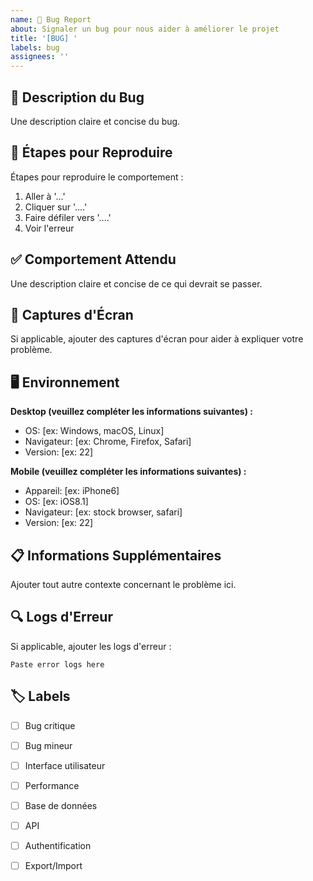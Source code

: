```yaml
---
name: 🐛 Bug Report
about: Signaler un bug pour nous aider à améliorer le projet
title: '[BUG] '
labels: bug
assignees: ''
---
```


## 🐛 Description du Bug

Une description claire et concise du bug.

## 🔄 Étapes pour Reproduire

Étapes pour reproduire le comportement :

1. Aller à '...'
2. Cliquer sur '....'
3. Faire défiler vers '....'
4. Voir l'erreur

## ✅ Comportement Attendu

Une description claire et concise de ce qui devrait se passer.

## 📸 Captures d'Écran

Si applicable, ajouter des captures d'écran pour aider à expliquer votre problème.

## 🖥️ Environnement

**Desktop (veuillez compléter les informations suivantes) :**
 - OS: [ex: Windows, macOS, Linux]
 - Navigateur: [ex: Chrome, Firefox, Safari]
 - Version: [ex: 22]

**Mobile (veuillez compléter les informations suivantes) :**
 - Appareil: [ex: iPhone6]
 - OS: [ex: iOS8.1]
 - Navigateur: [ex: stock browser, safari]
 - Version: [ex: 22]

## 📋 Informations Supplémentaires

Ajouter tout autre contexte concernant le problème ici.

## 🔍 Logs d'Erreur

Si applicable, ajouter les logs d'erreur :

```
Paste error logs here
```

## 🏷️ Labels

- [ ] Bug critique
- [ ] Bug mineur
- [ ] Interface utilisateur
- [ ] Performance
- [ ] Base de données
- [ ] API
- [ ] Authentification
- [ ] Export/Import

